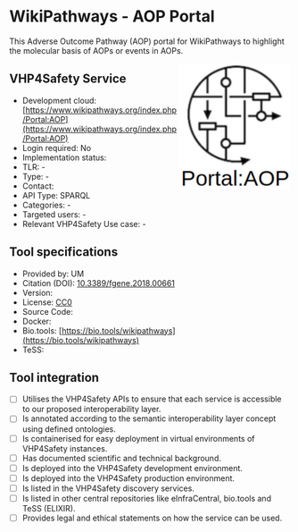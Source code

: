 # WikiPathways - AOP Portal

This Adverse Outcome Pathway (AOP) portal for WikiPathways to highlight the molecular basis of AOPs or events in AOPs.

<img width="200" align="right"
     alt="screenshot of the service" 
     src="wikipathways_aop.png">
## VHP4Safety Service

* Development cloud: [https://www.wikipathways.org/index.php/Portal:AOP](https://www.wikipathways.org/index.php/Portal:AOP)
* Login required: No
* Implementation status: 
* TLR: -
* Type: -
* Contact: 
* API Type: SPARQL
* Categories: -
* Targeted users: -
* Relevant VHP4Safety Use case: -

## Tool specifications

* Provided by: UM
* Citation (DOI): [10.3389/fgene.2018.00661](https://doi.org/10.3389/fgene.2018.00661)
* Version: 
* License: [CC0](https://creativecommons.org/share-your-work/public-domain/cc0/)
* Source Code: 
* Docker: 
* Bio.tools: [https://bio.tools/wikipathways](https://bio.tools/wikipathways)
* TeSS: 

## Tool integration

- [ ] Utilises the VHP4Safety APIs to ensure that each service is accessible to our proposed interoperability layer.
- [ ] Is annotated according to the semantic interoperability layer concept using defined ontologies.
- [ ] Is containerised for easy deployment in virtual environments of VHP4Safety instances.
- [ ] Has documented scientific and technical background.
- [ ] Is deployed into the VHP4Safety development environment.
- [ ] Is deployed into the VHP4Safety production environment.
- [ ] Is listed in the VHP4Safety discovery services.
- [ ] Is listed in other central repositories like eInfraCentral, bio.tools and TeSS (ELIXIR).
- [ ] Provides legal and ethical statements on how the service can be used.

<script type="application/ld+json">
{
  "@context": "https://schema.org/",
  "@type": "SoftwareApplication",
  "http://purl.org/dc/terms/conformsTo": {
      "@type": "CreativeWork", "@id": "https://bioschemas.org/profiles/ComputationalTool/1.0-RELEASE"
  },
  "@id" : "https://vhp4safety.github.io/cloud/service/wikipathways_aop",
  "name": "WikiPathways - AOP Portal", 
  "description": "The Adverse Outcome Pathway (AOP) portal for WikiPathways.",
  "url": "https://www.wikipathways.org/index.php/Portal:AOP"
}
</script>
